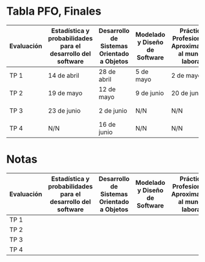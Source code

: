 # Tabla PFO, Finales

<table>
  <thead>
    <tr>
      <th>Evaluación</th>
      <th>Estadística y probabilidades para el desarrollo del software</th>
      <th>Desarrollo de Sistemas Orientado a Objetos</th>
      <th>Modelado y Diseño de Software</th>
      <th>Práctica Profesional - Aproximación al mundo laboral</th>
      <th>Ingles</th>
    </tr>
  </thead>
  <tbody>
    <tr>
      <td>TP 1</td>
      <td>14 de abril</td>
      <td>28 de abril</td>
      <td>5 de mayo</td>
      <td>2 de mayo</td>
      <td>14 de abril</td>
    </tr>
    <tr>
      <td>TP 2</td>
      <td>19 de mayo</td>
      <td>12 de mayo</td>
      <td>9 de junio</td>
      <td>20 de junio</td>
      <td>4 de mayo</td>
    </tr>
    </tr>
    <tr>
      <td>TP 3</td>
      <td>23 de junio</td>
      <td>2 de junio</td>
      <td>N/N</td>
      <td>N/N</td>
      <td>1 de junio</td>
    </tr>
    <tr>
      <td>TP 4</td>
      <td>N/N</td>
      <td>16 de junio</td>
      <td>N/N</td>
      <td>N/N</td>
      <td>15 de junio</td>
    </tr>
  </tbody>
</table>

# Notas

<table>
  <thead>
     <tr>
      <th>Evaluación</th>
      <th>Estadística y probabilidades para el desarrollo del software</th>
      <th>Desarrollo de Sistemas Orientado a Objetos</th>
      <th>Modelado y Diseño de Software</th>
      <th>Práctica Profesional - Aproximación al mundo laboral</th>
      <th>Ingles</th>
    </tr>
  </thead>
  <tbody>
     <tr>
      <td>TP 1</td>
      <td></td>
      <td></td>
      <td></td>
      <td></td>
      <td></td>
    </tr>
     <tr>
      <td>TP 2</td>
      <td></td>
      <td></td>
      <td></td>
      <td></td>
      <td></td>
    </tr>
     <tr>
      <td>TP 3</td>
      <td></td>
      <td></td>
      <td></td>
      <td></td>
      <td></td>
    </tr>
    <tr>
      <td>TP 4</td>
      <td></td>
      <td></td>
      <td></td>
      <td></td>
      <td></td>
    </tr>
  </tbody>
</table>